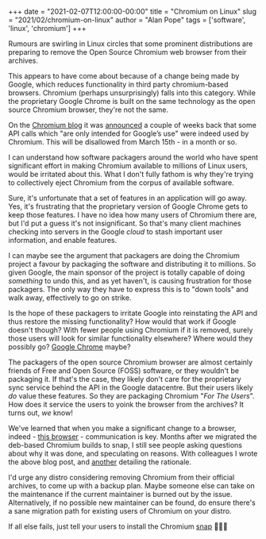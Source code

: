 +++
date = "2021-02-07T12:00:00-00:00"
title = "Chromium on Linux"
slug = "2021/02/chromium-on-linux"
author = "Alan Pope"
tags = ['software', 'linux', 'chromium']
+++

Rumours are swirling in Linux circles that some prominent distributions are preparing to remove the Open Source Chromium web browser from their archives. 

This appears to have come about because of a change being made by Google, which reduces functionality in third party chromium-based browsers. Chromium (perhaps unsurprisingly) falls into this category. While the proprietary Google Chrome is built on the same technology as the open source Chromium browser, they're not the same. 

On the [Chromium blog](https://blog.chromium.org/) it was [announced](https://blog.chromium.org/2021/01/limiting-private-api-availability-in.html) a couple of weeks back that some API calls which "are only intended for Google’s use" were indeed used by Chromium. This will be disallowed from March 15th - in a month or so. 

I can understand how software packagers around the world who have spent significant effort in making Chromium available to millions of Linux users, would be irritated about this. What I don't fully fathom is why they're trying to collectively eject Chromium from the corpus of available software.

Sure, it's unfortunate that a set of features in an application will go away. Yes, it's frustrating that the proprietary version of Google Chrome gets to keep those features. I have no idea how many users of Chromium there are, but I'd put a guess it's not insignificant. So that's many client machines checking into servers in the Google *cloud* to stash important user information, and enable features. 

I can maybe see the argument that packagers are doing the Chromium project a favour by packaging the software and distributing it to millions. So given Google, the main sponsor of the project is totally capable of doing *something* to undo this, and as yet haven't, is causing frustration for those packagers. The only way they have to express this is to "down tools" and walk away, effectively to go on strike.  

Is the hope of these packagers to irritate Google into reinstating the API and thus restore the missing functionality? How would that work if Google doesn't though? With fewer people using Chromium if it is removed, surely those users will look for similar functionality elsewhere? Where would they possibly go? [Google Chrome](https://chrome.google.com/) maybe?

The packagers of the open source Chromium browser are almost certainly friends of Free and Open Source (FOSS) software, or they wouldn't be packaging it. If that's the case, they likely don't care for the proprietary sync service behind the API in the Google datacentre. But their users likely *do* value these features. So they are packaging Chromium "*For The Users*". How does it service the users to yoink the browser from the archives? It turns out, *we* know!

We've learned that when you make a significant change to a browser, indeed - [this browser](https://ubuntu.com/blog/chromium-in-ubuntu-deb-to-snap-transition) - communication is key. Months after we migrated the deb-based Chromium builds to snap, I still see people asking questions about why it was done, and speculating on reasons. With colleagues I wrote the above blog post, and [another](https://ubuntu.com/blog/snaps-how-we-got-here) detailing the rationale. 

I'd urge any distro considering removing Chromium from their official archives, to come up with a backup plan. Maybe someone else can take on the maintenance if the current maintainer is burned out by the issue. Alternatively, if no possible new maintainer can be found, do ensure there's a sane migration path for existing users of Chromium on your distro.

If all else fails, just tell your users to install the Chromium [snap](https://snapcraft.io/chromium) 🤣🤣🤣


